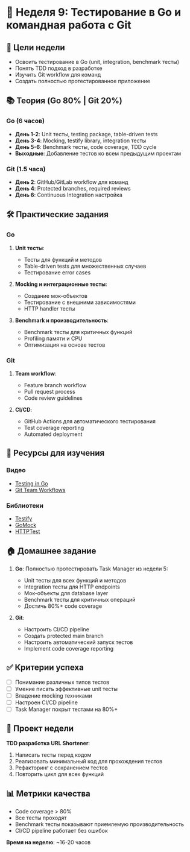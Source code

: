 # 📅 Неделя 9: Тестирование в Go и командная работа с Git

## 🎯 Цели недели
- Освоить тестирование в Go (unit, integration, benchmark тесты)
- Понять TDD подход в разработке
- Изучить Git workflow для команд
- Создать полностью протестированное приложение

## 📚 Теория (Go 80% | Git 20%)

### Go (6 часов)
- **День 1-2**: Unit тесты, testing package, table-driven tests
- **День 3-4**: Mocking, testify library, integration тесты
- **День 5-6**: Benchmark тесты, code coverage, TDD cycle
- **Выходные**: Добавление тестов ко всем предыдущим проектам

### Git (1.5 часа)
- **День 2**: GitHub/GitLab workflow для команд
- **День 4**: Protected branches, required reviews
- **День 6**: Continuous Integration настройка

## 🛠 Практические задания

### Go
1. **Unit тесты**:
   - Тесты для функций и методов
   - Table-driven tests для множественных случаев
   - Тестирование error cases

2. **Mocking и интеграционные тесты**:
   - Создание мок-объектов
   - Тестирование с внешними зависимостями
   - HTTP handler тесты

3. **Benchmark и производительность**:
   - Benchmark тесты для критичных функций
   - Profiling памяти и CPU
   - Оптимизация на основе тестов

### Git
1. **Team workflow**:
   - Feature branch workflow
   - Pull request process
   - Code review guidelines

2. **CI/CD**:
   - GitHub Actions для автоматического тестирования
   - Test coverage reporting
   - Automated deployment

## 📖 Ресурсы для изучения

### Видео
- [Testing in Go](https://www.youtube.com/watch?v=ttKIMijlO-c)
- [Git Team Workflows](https://www.youtube.com/watch?v=aJnFGMclhU8)

### Библиотеки
- [Testify](https://github.com/stretchr/testify)
- [GoMock](https://github.com/golang/mock)
- [HTTPTest](https://golang.org/pkg/net/http/httptest/)

## 🏠 Домашнее задание

1. **Go**: Полностью протестировать Task Manager из недели 5:
   - Unit тесты для всех функций и методов
   - Integration тесты для HTTP endpoints
   - Мок-объекты для database layer
   - Benchmark тесты для критичных операций
   - Достичь 80%+ code coverage

2. **Git**: 
   - Настроить CI/CD pipeline
   - Создать protected main branch
   - Настроить автоматический запуск тестов
   - Implement code coverage reporting

## ✅ Критерии успеха
- [ ] Понимание различных типов тестов
- [ ] Умение писать эффективные unit тесты
- [ ] Владение mocking техниками
- [ ] Настроен CI/CD pipeline
- [ ] Task Manager покрыт тестами на 80%+

## 🎯 Проект недели
**TDD разработка URL Shortener**:
1. Написать тесты перед кодом
2. Реализовать минимальный код для прохождения тестов
3. Рефакторинг с сохранением тестов
4. Повторить цикл для всех функций

## 📊 Метрики качества
- Code coverage > 80%
- Все тесты проходят
- Benchmark тесты показывают приемлемую производительность
- CI/CD pipeline работает без ошибок

**Время на неделю**: ~16-20 часов 